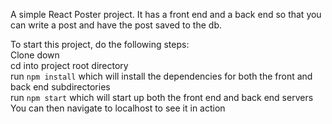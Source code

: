A simple React Poster project. It has a front end and a back end so that you can write a post and have the post saved to the db. 

To start this project, do the following steps: <br />
  Clone down <br />
  cd into project root directory <br />
  run `npm install` which will install the dependencies for both the front and back end subdirectories <br />
  run `npm start` which will start up both the front end and back end servers <br />
  You can then navigate to localhost to see it in action <br />
